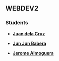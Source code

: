 ## WEBDEV2

### Students

-   **[Juan dela Cruz](mailto:juan.delacruz@liham.ph)**

-   **[Jun Jun Babera](mailto:jun-junbabera@student.laverdad.edu.ph)**

-   **[Jerome Almoguera](mailto:jeromealmoguera@student.laverdad.edu.ph)**
